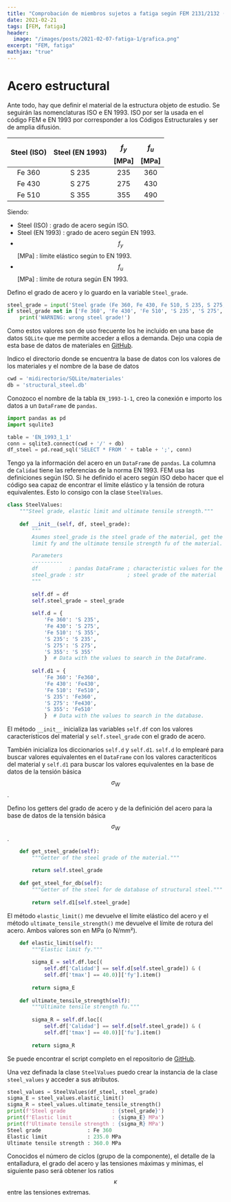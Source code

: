 ```yaml
---
title: "Comprobación de miembros sujetos a fatiga según FEM 2131/2132 (2)"
date: 2021-02-21
tags: [FEM, fatiga]
header:
  image: "/images/posts/2021-02-07-fatiga-1/grafica.png"
excerpt: "FEM, fatiga"
mathjax: "true"
---
```


# Acero estructural

Ante todo, hay que definir el material de la estructura objeto de estudio. Se seguirán las nomenclaturas ISO e EN 1993. ISO por ser la usada en el código FEM e EN 1993 por corresponder a los Códigos Estructurales y ser de amplia difusión.

| Steel (ISO) | Steel (EN 1993) | $$f_y$$ [MPa] | $$f_u$$ [MPa] |
| :---: | :---: | :---: | :---: |
| Fe 360 | S 235 | 235 | 360 |
| Fe 430 | S 275 | 275 | 430 |
| Fe 510 | S 355 | 355 | 490 |

Siendo:

- Steel (ISO) : grado de acero según ISO.
- Steel (EN 1993) : grado de acero según EN 1993.
- $$f_y$$ [MPa] : límite elástico según to EN 1993.
- $$f_u$$ [MPa] : límite de rotura según EN 1993.

Defino el grado de acero y lo guardo en la variable `Steel_grade`.

```python
steel_grade = input('Steel grade (Fe 360, Fe 430, Fe 510, S 235, S 275, S 355): ')
if steel_grade not in ['Fe 360', 'Fe 430', 'Fe 510', 'S 235', 'S 275', 'S 355']:
    print('WARNING: wrong steel grade!')
```

Como estos valores son de uso frecuente los he incluido en una base de datos `SQLite` que me permite acceder a ellos a demanda. Dejo una copia de esta base de datos de materiales en [GitHub](https://github.com/PedroBiel/FEM_2131_2132/tree/main/Chapter_3/Fatigue/SQL).

Indico el directorio donde se encuentra la base de datos con los valores de los materiales y el nombre de la base de datos

```python
cwd = 'midirectorio/SQLite/materiales'
db = 'structural_steel.db'
```

Conozoco el nombre de la tabla `EN_1993-1-1`, creo la conexión e importo los datos a un `DataFrame` de `pandas`.

```python
import pandas as pd
import squlite3

table = 'EN_1993_1_1'
conn = sqlite3.connect(cwd + '/' + db)
df_steel = pd.read_sql('SELECT * FROM ' + table + ';', conn)
```

Tengo ya la información del acero en un `DataFrame` de `pandas`. La columna de `Calidad` tiene las referencias de la norma EN 1993. FEM usa las definiciones según ISO. Si he definido el acero según ISO debo hacer que el código sea capaz de encontrar el límite elástico y la tensión de rotura equivalentes. Esto lo consigo con la clase `SteelValues`.

```python
class SteelValues:
    """Steel grade, elastic limit and ultimate tensile strength."""
    
    def __init__(self, df, steel_grade):
        """
        Asumes steel_grade is the steel grade of the material, get the elastic
        limit fy and the ultimate tensile strength fu of the material.

        Parameters
        ----------
        df          : pandas DataFrame ; characteristic values for the steel.
        steel_grade : str              ; steel grade of the material
        """
        
        self.df = df
        self.steel_grade = steel_grade
        
        self.d = {
            'Fe 360': 'S 235',
            'Fe 430': 'S 275',
            'Fe 510': 'S 355',
            'S 235': 'S 235',
            'S 275': 'S 275',
            'S 355': 'S 355'
            }  # Data with the values to search in the DataFrame.
        
        self.d1 = {
            'Fe 360': 'Fe360',
            'Fe 430': 'Fe430',
            'Fe 510': 'Fe510',
            'S 235': 'Fe360',
            'S 275': 'Fe430',
            'S 355': 'Fe510'
            }  # Data with the values to search in the database.
```

El método `__init__` inicializa las variables `self.df` con los valores característicos del material y `self.steel_grade` con el grado de acero.

También inicializa los diccionarios `self.d` y `self.d1`. `self.d` lo emplearé para buscar valores equivalentes en el `DataFrame` con los valores caracteríticos del material y `self.d1` para buscar los valores equivalentes en la base de datos de la tensión básica $$\sigma_W$$.

Defino los getters del grado de acero y de la definición del acero para la base de datos de la tensión básica $$\sigma_W$$.

```python
    def get_steel_grade(self):
        """Getter of the steel grade of the material."""
        
        return self.steel_grade
    
    def get_steel_for_db(self):
        """Getter of the steel for de database of structural steel."""
        
        return self.d1[self.steel_grade]
```

El método `elastic_limit()` me devuelve el límite elástico del acero y el método `ultimate_tensile_strength()` me devuelve el límite de rotura del acero. Ambos valores son en MPa (o N/mm²).

```python
    def elastic_limit(self):
        """Elastic limit fy."""
        
        sigma_E = self.df.loc[(
            self.df['Calidad'] == self.d[self.steel_grade]) & (
            self.df['tmax'] == 40.0)]['fy'].item()
        
        return sigma_E
    
    def ultimate_tensile_strength(self):
        """Ultimate tensile strength fu."""
        
        sigma_R = self.df.loc[(
            self.df['Calidad'] == self.d[self.steel_grade]) & (
            self.df['tmax'] == 40.0)]['fu'].item()
                
        return sigma_R
```

Se puede encontrar el script completo en el repositorio de [GitHub](https://github.com/PedroBiel/FEM_2131_2132/tree/main/Chapter_3/Fatigue/packages). 

Una vez definada la clase `SteelValues` puedo crear la instancia de la clase `steel_values` y acceder a sus atributos.

```python
steel_values = SteelValues(df_steel, steel_grade)
sigma_E = steel_values.elastic_limit()
sigma_R = steel_values.ultimate_tensile_strength()
print(f'Steel grade               : {steel_grade}')
print(f'Elastic limit             : {sigma_E} MPa')
print(f'Ultimate tensile strength : {sigma_R} MPa')
Steel grade               : Fe 360
Elastic limit             : 235.0 MPa
Ultimate tensile strength : 360.0 MPa
```

Conocidos el número de ciclos (grupo de la componente), el detalle de la entalladura, el grado del acero y las tensiones máximas y mínimas, el siguiente paso será obtener los ratios $$\kappa$$ entre las tensiones extremas.
